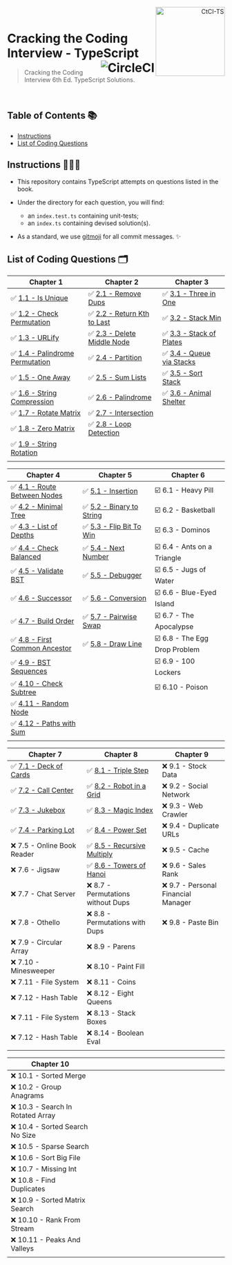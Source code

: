 <p align="right">
  <a href="https://www.amazon.co.uk/Cracking-Coding-Interview-6th-Programming/dp/0984782850">
    <img alt="CtCI-TS" title="CtCI-TS" src="https://images-na.ssl-images-amazon.com/images/I/51l5XzLln%2BL._SX348_BO1,204,203,200_.jpg" align="right" width="160" />
  </a>
  <br />
</p>

<h1>
  Cracking the Coding Interview - TypeScript
  <a href="https://circleci.com/gh/Braden1996/Cracking-the-Coding-Interview-TypeScript">
    <img alt="CircleCI" title="Cracking-the-Coding-Interview-TypeScript" src="https://img.shields.io/circleci/token/f20ee3721cd18cf083b7a981f74d71a5d2804c31/project/github/Braden1996/Cracking-the-Coding-Interview-TypeScript/master.svg?style=for-the-badge&logo=circleci&logoColor=f8f8f2&colorA=1C2431" align="right" />
  </a>
</h1>

> Cracking the Coding Interview 6th Ed. TypeScript Solutions.

<br />

## Table of Contents 📚

- [Instructions](#instructions-)
- [List of Coding Questions](#list-of-coding-questions-)

## Instructions 👨🏼‍💻

- This repository contains TypeScript attempts on questions listed in the book.

- Under the directory for each question, you will find:

  - an `index.test.ts` containing unit-tests;
  - an `index.ts` containing devised solution(s).

- As a standard, we use [gitmoji](https://gitmoji.carloscuesta.me/) for all commit messages. ✨

## List of Coding Questions 🗂

| Chapter 1                                                                                      | Chapter 2                                                                        | Chapter 3                                                                         |
| ---------------------------------------------------------------------------------------------- | -------------------------------------------------------------------------------- | --------------------------------------------------------------------------------- |
| ✅ [1.1 - Is Unique](src/chapter01_arrays-and-strings/1.1_is-unique)                           | ✅ [2.1 - Remove Dups](src/chapter02_linked-lists/2.1_remove-dups)               | ✅ [3.1 - Three in One](src/chapter03_stacks-and-queues/3.1_three-in-one)         |
| ✅ [1.2 - Check Permutation](src/chapter01_arrays-and-strings/1.2_check-permutation)           | ✅ [2.2 - Return Kth to Last](src/chapter02_linked-lists/2.2_return-kth-to-last) | ✅ [3.2 - Stack Min](src/chapter03_stacks-and-queues/3.2_stack-min)               |
| ✅ [1.3 - URLify](src/chapter01_arrays-and-strings/1.3_urlify)                                 | ✅ [2.3 - Delete Middle Node](src/chapter02_linked-lists/2.3_delete-middle-node) | ✅ [3.3 - Stack of Plates](src/chapter03_stacks-and-queues/3.3_stack-of-plates)   |
| ✅ [1.4 - Palindrome Permutation](src/chapter01_arrays-and-strings/1.4_palindrome_permutation) | ✅ [2.4 - Partition](src/chapter02_linked-lists/2.4_partition)                   | ✅ [3.4 - Queue via Stacks](src/chapter03_stacks-and-queues/3.4_queue-via-stacks) |
| ✅ [1.5 - One Away](src/chapter01_arrays-and-strings/1.5_one-away)                             | ✅ [2.5 - Sum Lists](src/chapter02_linked-lists/2.5_sum-lists)                   | ✅ [3.5 - Sort Stack](src/chapter03_stacks-and-queues/3.5_sort-stacks)            |
| ✅ [1.6 - String Compression](src/chapter01_arrays-and-strings/1.6_string-compression)         | ✅ [2.6 - Palindrome](src/chapter02_linked-lists/2.5_is-palindrome)              | ✅ [3.6 - Animal Shelter](src/chapter03_stacks-and-queues/3.6_animal_shelter)     |
| ✅ [1.7 - Rotate Matrix](src/chapter01_arrays-and-strings/1.7_rotate-matrix)                   | ✅ [2.7 - Intersection](src/chapter02_linked-lists/2.7_intersection)             |                                                                                   |
| ✅ [1.8 - Zero Matrix](src/chapter01_arrays-and-strings/1.8_zero-matrix)                       | ✅ [2.8 - Loop Detection](src/chapter02_linked-lists/2.8_loop-detection)         |                                                                                   |
| ✅ [1.9 - String Rotation](src/chapter01_arrays-and-strings/1.9_string-rotation)               |                                                                                  |                                                                                   |
| <img width="326" />                                                                            | <img width="326" />                                                              | <img width="326" />                                                               |

| Chapter 4                                                                                  | Chapter 5                                                                        | Chapter 6                     |
| ------------------------------------------------------------------------------------------ | -------------------------------------------------------------------------------- | ----------------------------- |
| ✅ [4.1 - Route Between Nodes](src/chapter04_trees-and-graphs/4.1_route-between-nodes)     | ✅ [5.1 - Insertion](src/chapter05_bit-manipulation/5.1_insertion)               | ☑️ 6.1 - Heavy Pill           |
| ✅ [4.2 - Minimal Tree](src/chapter04_trees-and-graphs/4.2_minimal-tree)                   | ✅ [5.2 - Binary to String](src/chapter05_bit-manipulation/5.2_binary-to-string) | ️️️️️☑️ 6.2 - Basketball      |
| ✅ [4.3 - List of Depths](src/chapter04_trees-and-graphs/4.3_list-of-depths)               | ✅ [5.3 - Flip Bit To Win](src/chapter05_bit-manipulation/5.3_flip-bit-to-win)   | ☑️ 6.3 - Dominos              |
| ✅ [4.4 - Check Balanced](src/chapter04_trees-and-graphs/4.4_check-balanced)               | ✅ [5.4 - Next Number](src/chapter05_bit-manipulation/5.4_next-number)           | ☑️ 6.4 - Ants on a Triangle   |
| ✅ [4.5 - Validate BST](src/chapter04_trees-and-graphs/4.5_validate-bst)                   | ✅ [5.5 - Debugger](src/chapter05_bit-manipulation/5.5_debugger)                 | ☑️ 6.5 - Jugs of Water        |
| ✅ [4.6 - Successor](src/chapter04_trees-and-graphs/4.6_successor)                         | ✅ [5.6 - Conversion](src/chapter05_bit-manipulation/5.6_conversion)             | ☑️ 6.6 - Blue-Eyed Island     |
| ✅ [4.7 - Build Order](src/chapter04_trees-and-graphs/4.7_build-order)                     | ✅ [5.7 - Pairwise Swap](src/chapter05_bit-manipulation/5.7_pairwise-swap)       | ☑️ 6.7 - The Apocalypse       |
| ✅ [4.8 - First Common Ancestor](src/chapter04_trees-and-graphs/4.8_first-common-ancestor) | ✅ [5.8 - Draw Line](src/chapter05_bit-manipulation/5.8_draw-line)               | ☑️ 6.8 - The Egg Drop Problem |
| ✅ [4.9 - BST Sequences](src/chapter04_trees-and-graphs/4.9_bst-sequences)                 |                                                                                  | ☑️ 6.9 - 100 Lockers          |
| ✅ [4.10 - Check Subtree](src/chapter04_trees-and-graphs/4.10_check-subtree)               |                                                                                  | ☑️ 6.10 - Poison              |
| ✅ [4.11 - Random Node](src/chapter04_trees-and-graphs/4.11_random-node)                   |                                                                                  |                               |
| ✅ [4.12 - Paths with Sum](src/chapter04_trees-and-graphs/4.12_paths-with-sum)             |                                                                                  |                               |
| <img width="326" />                                                                        | <img width="326" />                                                              | <img width="326" />           |

| Chapter 7                                                                        | Chapter 8                                                                                             | Chapter 9                           |
| -------------------------------------------------------------------------------- | ----------------------------------------------------------------------------------------------------- | ----------------------------------- |
| ✅ [7.1 - Deck of Cards](src/chapter07_object-oriented-design/7.1_deck-of-cards) | ✅ [8.1 - Triple Step](src/chapter08_recursion-and-dynamic-programming/8.1_triple-step)               | ❌ 9.1 - Stock Data                 |
| ✅ [7.2 - Call Center](src/chapter07_object-oriented-design/7.2_call-center)     | ✅ [8.2 - Robot in a Grid](src/chapter08_recursion-and-dynamic-programming/8.2_robot-in-a-grid)       | ❌ 9.2 - Social Network             |
| ✅ [7.3 - Jukebox](src/chapter07_object-oriented-design/7.3_jukebox)             | ✅ [8.3 - Magic Index](src/chapter08_recursion-and-dynamic-programming/8.3_magic-index)               | ❌ 9.3 - Web Crawler                |
| ✅ [7.4 - Parking Lot](src/chapter07_object-oriented-design/7.4_parking-lot)     | ✅ [8.4 - Power Set](src/chapter08_recursion-and-dynamic-programming/8.4_power-set)                   | ❌ 9.4 - Duplicate URLs             |
| ❌ 7.5 - Online Book Reader                                                      | ✅ [8.5 - Recursive Multiply](src/chapter08_recursion-and-dynamic-programming/8.5_recursive-multiply) | ❌ 9.5 - Cache                      |
| ❌ 7.6 - Jigsaw                                                                  | ✅ [8.6 - Towers of Hanoi](src/chapter08_recursion-and-dynamic-programming/8.6_towers-of-hanoi)       | ❌ 9.6 - Sales Rank                 |
| ❌ 7.7 - Chat Server                                                             | ❌ 8.7 - Permutations without Dups                                                                    | ❌ 9.7 - Personal Financial Manager |
| ❌ 7.8 - Othello                                                                 | ❌ 8.8 - Permutations with Dups                                                                       | ❌ 9.8 - Paste Bin                  |
| ❌ 7.9 - Circular Array                                                          | ❌ 8.9 - Parens                                                                                       |                                     |
| ❌ 7.10 - Minesweeper                                                            | ❌ 8.10 - Paint Fill                                                                                  |                                     |
| ❌ 7.11 - File System                                                            | ❌ 8.11 - Coins                                                                                       |                                     |
| ❌ 7.12 - Hash Table                                                             | ❌ 8.12 - Eight Queens                                                                                |                                     |
| ❌ 7.11 - File System                                                            | ❌ 8.13 - Stack Boxes                                                                                 |                                     |
| ❌ 7.12 - Hash Table                                                             | ❌ 8.14 - Boolean Eval                                                                                |                                     |
| <img width="326" />                                                              | <img width="326" />                                                                                   | <img width="326" />                 |

| Chapter 10                        |                     |                     |
| --------------------------------- | ------------------- | ------------------- |
| ❌ 10.1 - Sorted Merge            |
| ❌ 10.2 - Group Anagrams          |
| ❌ 10.3 - Search In Rotated Array |
| ❌ 10.4 - Sorted Search No Size   |
| ❌ 10.5 - Sparse Search           |
| ❌ 10.6 - Sort Big File           |
| ❌ 10.7 - Missing Int             |
| ❌ 10.8 - Find Duplicates         |
| ❌ 10.9 - Sorted Matrix Search    |
| ❌ 10.10 - Rank From Stream       |
| ❌ 10.11 - Peaks And Valleys      |
| <img width="326" />               | <img width="326" /> | <img width="326" /> |
